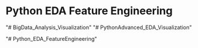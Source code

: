 # Python EDA Feature Engineering
"# BigData_Analysis_Visualization" 
"# PythonAdvanced_EDA_Visualization" 

"# Python_EDA_FeatureEngineering" 
